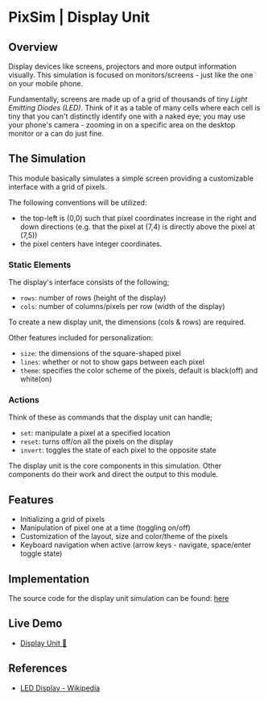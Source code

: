 # PixSim | Display Unit

## Overview

Display devices like screens, projectors and more output information visually. This simulation is focused on monitors/screens - just like the one on your mobile phone.

Fundamentally, screens are made up of a grid of thousands of tiny _Light Emitting Diodes (LED)_. Think of it as a table of many cells where each cell is tiny that you can't distinctly identify one with a naked eye; you may use your phone's camera - zooming in on a specific area on the desktop monitor or a  can do just fine.

## The Simulation

This module basically simulates a simple screen providing a customizable interface with a grid of pixels.

The following conventions will be utilized:
- the top-left is (0,0) such that pixel coordinates increase in the right and down directions (e.g. that the pixel at (7,4) is directly above the pixel at (7,5))
- the pixel centers have integer coordinates.

### Static Elements

The display's interface consists of the following;
- `rows`: number of rows (height of the display)
- `cols`: number of columns/pixels per row (width of the display)

To create a new display unit, the dimensions (cols & rows) are required.

Other features included for personalization:
- `size`: the dimensions of the square-shaped pixel
- `lines`: whether or not to show gaps between each pixel
- `theme`: specifies the color scheme of the pixels, default is black(off) and white(on)

### Actions

Think of these as commands that the display unit can handle;
- `set`: manipulate a pixel at a specified location
- `reset`: turns off/on all the pixels on the display
- `invert`: toggles the state of each pixel to the opposite state

The display unit is the core components in this simulation. Other components do their work and direct the output to this module.

## Features

- Initializing a grid of pixels 
- Manipulation of pixel one at a time (toggling on/off)
- Customization of the layout, size and color/theme of the pixels
- Keyboard navigation when active (arrow keys - navigate, space/enter toggle state)

## Implementation

The source code for the display unit simulation can be found: [here](../source/core/)

## Live Demo

- [Display Unit :rocket:](https://henryhale.github.io/pixsim/)

## References

- [LED Display - Wikipedia](https://wikipedia.org/wiki/LED_display)